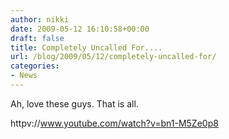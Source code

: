 ```yaml
---
author: nikki
date: 2009-05-12 16:10:58+00:00
draft: false
title: Completely Uncalled For....
url: /blog/2009/05/12/completely-uncalled-for/
categories:
- News
---
```


Ah, love these guys.
That is all.

httpv://www.youtube.com/watch?v=bn1-M5Ze0p8

